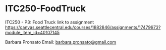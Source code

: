 # ITC250-FoodTruck
ITC250 - P3: Food Truck
link to assignment
https://canvas.seattlecentral.edu/courses/1882846/assignments/17479973?module_item_id=40107145

Barbara Pronsato Email: barbara.pronsato@gmail.com 
